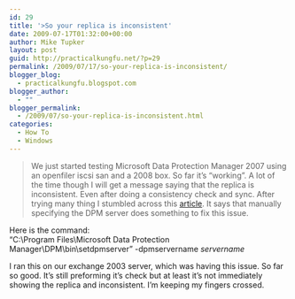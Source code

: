 ```yaml
---
id: 29
title: '>So your replica is inconsistent'
date: 2009-07-17T01:32:00+00:00
author: Mike Tupker
layout: post
guid: http://practicalkungfu.net/?p=29
permalink: /2009/07/17/so-your-replica-is-inconsistent/
blogger_blog:
  - practicalkungfu.blogspot.com
blogger_author:
  - ""
blogger_permalink:
  - /2009/07/so-your-replica-is-inconsistent.html
categories:
  - How To
  - Windows
---
```

>We just started testing Microsoft Data Protection Manager 2007 using an openfiler iscsi san and a 2008 box. So far it&#8217;s &#8220;working&#8221;. A lot of the time though I will get a message saying that the replica is inconsistent. Even after doing a consistency check and sync. After trying many thing I stumbled across this [article](http://www.jadota.com/2008/12/data-protection-manager-2007-replica-is-inconsistent/). It says that manually specifying the DPM server does something to fix this issue.

Here is the command:  
&#8220;C:\Program Files\Microsoft Data Protection Manager\DPM\bin\setdpmserver&#8221; -dpmservername <span style="font-style: italic;">servername</span>

I ran this on our exchange 2003 server, which was having this issue. So far so good. It&#8217;s still preforming it&#8217;s check but at least it&#8217;s not immediately showing the replica and inconsistent. I&#8217;m keeping my fingers crossed.